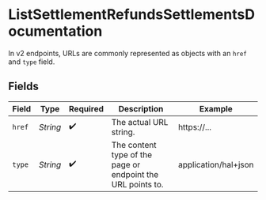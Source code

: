 # ListSettlementRefundsSettlementsDocumentation

In v2 endpoints, URLs are commonly represented as objects with an `href` and `type` field.


## Fields

| Field                                                       | Type                                                        | Required                                                    | Description                                                 | Example                                                     |
| ----------------------------------------------------------- | ----------------------------------------------------------- | ----------------------------------------------------------- | ----------------------------------------------------------- | ----------------------------------------------------------- |
| `href`                                                      | *String*                                                    | :heavy_check_mark:                                          | The actual URL string.                                      | https://...                                                 |
| `type`                                                      | *String*                                                    | :heavy_check_mark:                                          | The content type of the page or endpoint the URL points to. | application/hal+json                                        |